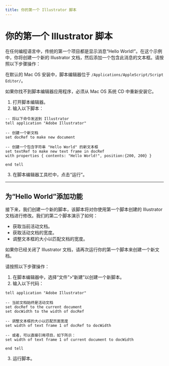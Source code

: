 ```yaml
---
title: 你的第一个 Illustrator 脚本
---
```

# 你的第一个 Illustrator 脚本

在任何编程语言中，传统的第一个项目都是显示消息“Hello World!”。在这个示例中，你将创建一个新的 Illustrator 文档，然后添加一个包含此消息的文本框。请按照以下步骤操作：

在默认的 Mac OS 安装中，脚本编辑器位于 `/Applications/AppleScript/Script Editor/`。

如果你找不到脚本编辑器应用程序，必须从 Mac OS 系统 CD 中重新安装它。

1. 打开脚本编辑器。
2. 输入以下脚本：
 ```applescript
 -- 将以下命令发送到 Illustrator
 tell application "Adobe Illustrator"

 -- 创建一个新文档
 set docRef to make new document

 -- 创建一个包含字符串 "Hello World" 的新文本框
 set textRef to make new text frame in docRef
 with properties { contents: "Hello World!", position:{200, 200} }

 end tell
 ```
3. 在脚本编辑器工具栏中，点击“运行”。

---

## 为“Hello World”添加功能

接下来，我们创建一个新的脚本，该脚本将对你使用第一个脚本创建的 Illustrator 文档进行修改。我们的第二个脚本演示了如何：

- 获取当前活动文档。
- 获取活动文档的宽度。
- 调整文本框的大小以匹配文档的宽度。

如果你已经关闭了 Illustrator 文档，请再次运行你的第一个脚本来创建一个新文档。

请按照以下步骤操作：

1. 在脚本编辑器中，选择“文件”>“新建”以创建一个新脚本。
2. 输入以下代码：
 ```applescript
 tell application "Adobe Illustrator"

 -- 当前文档始终是活动文档
 set docRef to the current document
 set docWidth to the width of docRef

 -- 调整文本框的大小以匹配页面宽度
 set width of text frame 1 of docRef to docWidth

 -- 或者，可以直接引用项目，如下所示：
 set width of text frame 1 of current document to docWidth

 end tell
 ```
3. 运行脚本。
